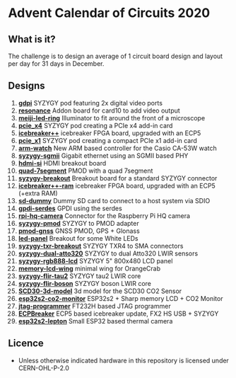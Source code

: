 # Advent Calendar of Circuits 2020 #

## What is it?
The challenge is to design an average of 1 circuit board design and layout per day for 31 days in December.

## Designs

  1. [__gdpi__](gpdi/) SYZYGY pod featuring 2x digital video ports
  2. [__resonance__](resonance/) Addon board for card10 to add video output
  3. [__meiji-led-ring__](meiji-led-ring/) Illuminator to fit around the front of a microscope
  4. [__pcie_x4__](pcie_x4/) SYZYGY pod creating a PCIe x4 add-in card
  5. [__icebreaker++__](icebreaker++/) icebreaker FPGA board, upgraded with an ECP5
  6. [__pcie_x1__](pcie_x1/) SYZYGY pod creating a compact PCIe x1 add-in card
  7. [__arm-watch__](arm-watch/) New ARM based controller for the Casio CA-53W watch
  8. [__syzygy-sgmii__](syzygy-sgmii/) Gigabit ethernet using an SGMII based PHY
  9. [__hdmi-si__](hdmi-si/) HDMI breakout board
  10. [__quad-7segment__](pmod-quad-7segment/) PMOD with a quad 7segment
  11. [__syzygy-breakout__](syzygy-breakout/) Breakout board for a standard SYZYGY connector
  12. [__icebreaker++-ram__](icebreaker++-ram/) icebreaker FPGA board, upgraded with an ECP5 (+extra RAM)
  13. [__sd-dummy__](pmod-sd-dummy/) Dummy SD card to connect to a host system via SDIO
  14. [__gpdi-serdes__](gpdi-serdes/) GPDI using the serdes
  15. [__rpi-hq-camera__](rpi-hq-camera/) Connector for the Raspberry Pi HQ camera
  16. [__syzygy-pmod__](syzygy-pmod/) SYZYGY to PMOD adapter
  17. [__pmod-gnss__](pmod-gnss/) GNSS PMOD, GPS + Glonass
  18. [__led-panel__](led-panel/) Breakout for some White LEDs
  19. [__syzygy-txr-breakout__](syzygy-txr-breakout/) SYZYGY TXR4 to SMA connectors
  20. [__syzygy-dual-atto320__](syzygy-dual-atto320/) SYZYGY to dual Atto320 LWIR sensors
  21. [__syzygy-rgb888-lcd__](syzygy-rgb888-lcd/) SYZYGY 5" 800x480 LCD panel
  22. [__memory-lcd-wing__](memory-lcd-wing/) minimal wing for OrangeCrab
  23. [__syzygy-flir-tau2__](syzygy-flir-tau2/) SYZYGY tau2 LWIR core
  24. [__syzygy-flir-boson__](syzygy-flir-boson/) SYZYGY boson LWIR core
  25. [__SCD30-3d-model__](SCD30-3d-model/) 3d model for the SCD30 CO2 Sensor
  26. [__esp32s2-co2-monitor__](esp32s2-co2-monitor/) ESP32s2 + Sharp memory LCD + CO2 Monitor
  27. [__jtag-programmer__](jtag-programmer/) FT232H based JTAG programmer
  28. [__ECPBreaker__](ecpbreaker/) ECP5 based icebreaker update, FX2 HS USB + SYZYGY
  29. [__esp32s2-lepton__](esp32s2-lepton/) Small ESP32 based thermal camera

## Licence
 * Unless otherwise indicated hardware in this repository is licensed under CERN-OHL-P-2.0

